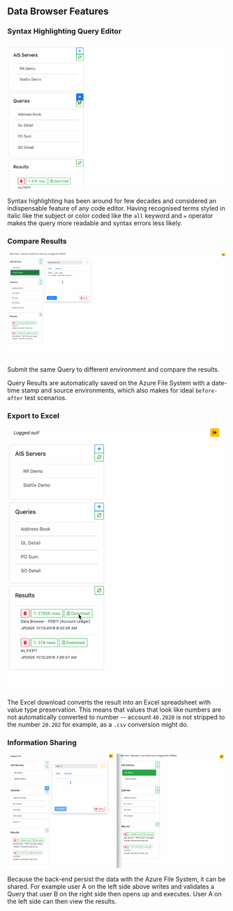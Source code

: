 ## Data Browser Features

### Syntax Highlighting Query Editor

![Editor Syntax Highlighting](./editor.gif)

Syntax highlighting has been around for few decades and considered an indispensable feature of any code editor.  Having recognised terms styled in italic like the subject or color coded like the `all` keyword and `=` operator makes the query more readable and syntax errors less likely.

### Compare Results

![Compare Environments](./compare-environments.gif)

Submit the same Query to different environment and compare the results.

Query Results are automatically saved on the Azure File System with a date-time stamp and source environments, which also makes for ideal `before-after` test scenarios.

### Export to Excel

![Excel Download](./excel-download.gif)

The Excel download converts the result into an Excel spreadsheet with value type preservation.  This means that values that look like numbers are not automatically converted to number -- account `40.2020` is not stripped to the number `20.202` for example, as a `.csv` conversion might do.

### Information Sharing

![Information Sharing](./sharing.gif)

Because the back-end persist the data with the Azure File System, it can be shared.  For example user A on the left side above writes and validates a Query that user B on the right side then opens up and executes.  User A on the left side can then view the results.
